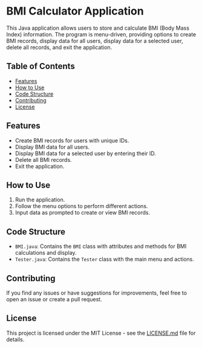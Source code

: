 # BMI Calculator Application

This Java application allows users to store and calculate BMI (Body Mass Index) information. The program is menu-driven, providing options to create BMI records, display data for all users, display data for a selected user, delete all records, and exit the application.

## Table of Contents
- [Features](#features)
- [How to Use](#how-to-use)
- [Code Structure](#code-structure)
- [Contributing](#contributing)
- [License](#license)

## Features
- Create BMI records for users with unique IDs.
- Display BMI data for all users.
- Display BMI data for a selected user by entering their ID.
- Delete all BMI records.
- Exit the application.

## How to Use
1. Run the application.
2. Follow the menu options to perform different actions.
3. Input data as prompted to create or view BMI records.

## Code Structure
- `BMI.java`: Contains the `BMI` class with attributes and methods for BMI calculations and display.
- `Tester.java`: Contains the `Tester` class with the main menu and actions.

## Contributing
If you find any issues or have suggestions for improvements, feel free to open an issue or create a pull request.

## License
This project is licensed under the MIT License - see the [LICENSE.md](LICENSE.md) file for details.
